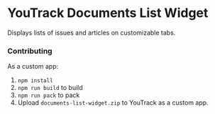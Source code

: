 # YouTrack Documents List Widget

Displays lists of issues and articles on customizable tabs.


### Contributing

As a custom app:
1. `npm install`
2. `npm run build` to build
3. `npm run pack` to pack
4. Upload `documents-list-widget.zip` to YouTrack as a custom app.
